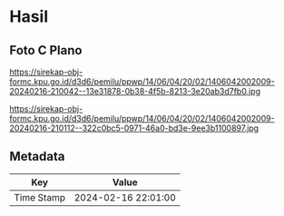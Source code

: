 # Hasil

## Foto C Plano

https://sirekap-obj-formc.kpu.go.id/d3d6/pemilu/ppwp/14/06/04/20/02/1406042002009-20240216-210042--13e31878-0b38-4f5b-8213-3e20ab3d7fb0.jpg

https://sirekap-obj-formc.kpu.go.id/d3d6/pemilu/ppwp/14/06/04/20/02/1406042002009-20240216-210112--322c0bc5-0971-46a0-bd3e-9ee3b1100897.jpg


## Metadata

| Key        | Value               |
| ---------- | ------------------- |
| Time Stamp | 2024-02-16 22:01:00 |



